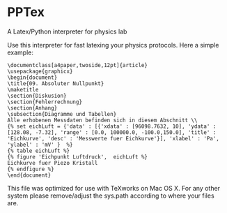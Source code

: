 # PPTex
A Latex/Python interpreter for physics lab

Use this interpreter for fast latexing your physics protocols.
Here a simple example:
```Tex
\documentclass[a4paper,twoside,12pt]{article}
\usepackage{graphicx}
\begin{document}
\title{09. Absoluter Nullpunkt}
\maketitle
\section{Diskusion}
\section{Fehlerrechnung}
\section{Anhang}
\subsection{Diagramme und Tabellen}
Alle erhobenen Messdaten befinden sich in diesem Abschnitt \\
{% set eichLuft = {'data' : [{'xdata' : [96098.7632, 10], 'ydata' : [128.08, -7.32], 'range' : [0.0, 100000.0, -100.0,150.0], 'title' : 'Eichkurve', 'desc' : 'Messwerte fuer Eichkurve'}], 'xlabel' : 'Pa', 'ylabel' : 'mV' }  %}
{% table eichLuft %}
{% figure 'Eichpunkt Luftdruck',  eichLuft %}
Eichkurve fuer Piezo Kristall
{% endfigure %}
\end{document}
```
This file was optimized for use with TeXworks on Mac OS X. For any other system please remove/adjust the sys.path according to where your files are.
